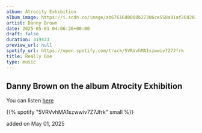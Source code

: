 ```yaml
---
album: Atrocity Exhibition
album_image: https://i.scdn.co/image/ab67616d0000b27306ce558a01af20d2837fb601
artist: Danny Brown
date: 2025-05-01 04:06:26+00:00
draft: false
duration: 319433
preview_url: null
spotify_url: https://open.spotify.com/track/5VRVvhMA1szwwiv7Z7Jfrk
title: Really Doe
type: music
---
```



## Danny Brown on the album Atrocity Exhibition

You can listen [here](https://open.spotify.com/track/5VRVvhMA1szwwiv7Z7Jfrk)

{{% spotify "5VRVvhMA1szwwiv7Z7Jfrk" small %}}

added on May 01, 2025